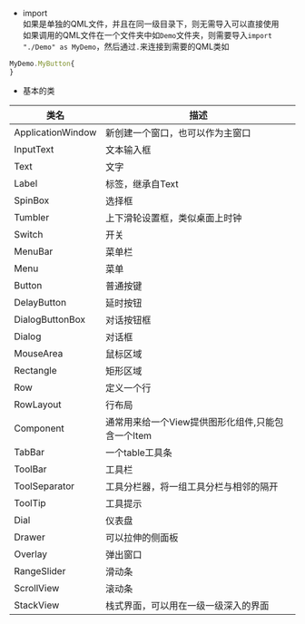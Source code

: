 - import   
如果是单独的QML文件，并且在同一级目录下，则无需导入可以直接使用  
如果调用的QML文件在一个文件夹中如`Demo`文件夹，则需要导入`import "./Demo" as MyDemo`，然后通过`.`来连接到需要的QML类如
```qml
MyDemo.MyButton{
}
```


- 基本的类   

| 类名 | 描述 |  
| ---- | --- | 
| ApplicationWindow | 新创建一个窗口，也可以作为主窗口 |
| InputText| 文本输入框 | 
| Text | 文字 | 
| Label | 标签，继承自Text | 
| SpinBox | 选择框 |
| Tumbler | 上下滑轮设置框，类似桌面上时钟 |
| Switch | 开关 |
| MenuBar | 菜单栏 |
| Menu | 菜单 |
| Button | 普通按键 |  
| DelayButton | 延时按钮 |
| DialogButtonBox | 对话按钮框 |
| Dialog | 对话框 |
| MouseArea | 鼠标区域 |  
| Rectangle | 矩形区域 | 
| Row | 定义一个行 |
| RowLayout | 行布局 |
| Component | 通常用来给一个View提供图形化组件,只能包含一个Item |  
| TabBar | 一个table工具条 |
| ToolBar | 工具栏 |
| ToolSeparator | 工具分栏器，将一组工具分栏与相邻的隔开 |
| ToolTip | 工具提示 |
| Dial | 仪表盘 | 
| Drawer | 可以拉伸的侧面板 |
| Overlay | 弹出窗口 |
| RangeSlider | 滑动条 |
| ScrollView | 滚动条 |
| StackView | 栈式界面，可以用在一级一级深入的界面 |  
